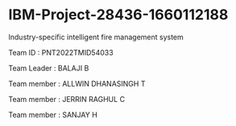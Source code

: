 # IBM-Project-28436-1660112188
Industry-specific intelligent fire management system

Team ID : PNT2022TMID54033

Team Leader : BALAJI B

Team member : ALLWIN DHANASINGH T

Team member : JERRIN RAGHUL C

Team member : SANJAY H
